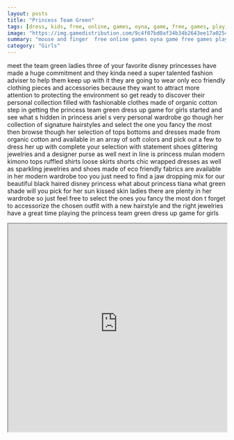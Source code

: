 ```yaml
---
layout: posts
title: "Princess Team Green"
tags: [dress, kids, free, online, games, oyna, game, free, games, play, play, games]
image: "https://img.gamedistribution.com/9c4f07bd0af34b34b2643ee17a025422.jpg"
summary: "mouse and finger  free online games oyna game free games play play games"
category: "Girls"
---
```


meet the team green ladies three of your favorite disney princesses have made a huge commitment and they kinda need a super talented fashion adviser to help them keep up with it they are going to wear only eco friendly clothing pieces and accessories because they want to attract more attention to protecting the environment so get ready to discover their personal collection filled with fashionable clothes made of organic cotton step in getting the princess team green dress up game for girls started and see what s hidden in princess ariel s very personal wardrobe go though her collection of signature hairstyles and select the one you fancy the most then browse though her selection of tops bottoms and dresses made from organic cotton and available in an array of soft colors and pick out a few to dress her up with complete your selection with statement shoes glittering jewelries and a designer purse as well next in line is princess mulan modern kimono tops ruffled shirts loose skirts shorts chic wrapped dresses as well as sparkling jewelries and shoes made of eco friendly fabrics are available in her modern wardrobe too you just need to find a jaw dropping mix for our beautiful black haired disney princess what about princess tiana what green shade will you pick for her sun kissed skin ladies there are plenty in her wardrobe so just feel free to select the ones you fancy the most don t forget to accessorize the chosen outfit with a new hairstyle and the right jewelries have a great time playing the princess team green dress up game for girls

<iframe width="100%" height="480px;" src="https://html5.gamedistribution.com/9c4f07bd0af34b34b2643ee17a025422/"></iframe>